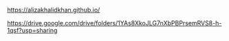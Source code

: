 https://alizakhalidkhan.github.io/

https://drive.google.com/drive/folders/1YAs8XkoJLG7nXbPBPrsemRVS8-h-1qsf?usp=sharing

